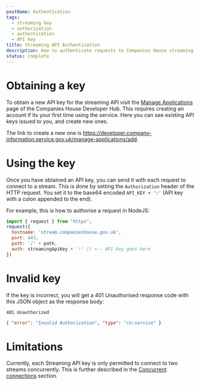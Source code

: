 ```yaml
---
postName: Authentication
tags:
  - streaming key
  - authorisation
  - authentication
  - API key
title: Streaming API Authentication
description: How to authenticate requests to Companies House streaming API using an API key.
status: complete
---
```


# Obtaining a key
To obtain a new API key for the streaming API visit the [Manage Applications](https://developer.company-information.service.gov.uk/manage-applications) page of the Companies House Developer Hub. This requires creating an account if its your first time using the service. Here you can see existing API keys issued to you, and create new ones.

The link to create a new one is https://developer.company-information.service.gov.uk/manage-applications/add. 

# Using the key
Once you have obtained an API key, you can send it with each request to connect to a stream. This is done by setting the `Authorization` header of the HTTP request. You set it to the base64 encoded `API_KEY + ':'` (API key with a colon appended to the end). 

For example, this is how to authorise a request in NodeJS:
```javascript
import { request } from "https";
request({
  hostname: 'stream.companieshouse.gov.uk',
  port: 443,
  path: '/' + path,
  auth: streamingApiKey + ':' // <-- API key goes here 
})
```
# Invalid key
If the key is incorrect, you will get a 401 Unauthorised response code with this JSON object as the response body:
```
401 Unauthorized
```
```json
{ "error": "Invalid Authorization", "type": "ch:service" }
```

# Limitations
Currently, each Streaming API key is only permitted to connect to two streams concurrently. This is further described in the [Concurrent connections](concurrent-connections) section.
